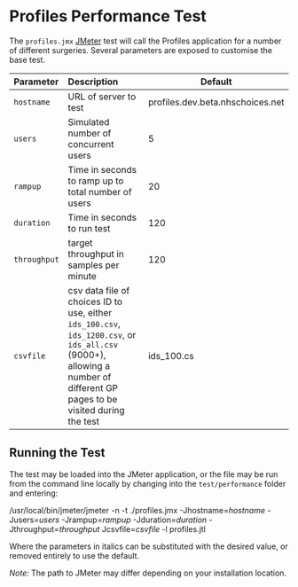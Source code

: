 # Profiles Performance Test

The `profiles.jmx` [JMeter](http://jmeter.apache.org/) test will call the Profiles application for a number of different surgeries.
Several parameters are exposed to customise the base test.


| Parameter                         | Description                                                        | Default               |
|:---------------------------------|:-------------------------------------------------------------------|-----------------------|
| `hostname`                       | URL of server to test                                              | profiles.dev.beta.nhschoices.net|
| `users`                          | Simulated number of concurrent users                               | 5                  |
| `rampup`                         | Time in seconds to ramp up to total number of users                | 20                 |
| `duration`                       | Time in seconds to run test                                        | 120                |
| `throughput`                     | target throughput in samples per minute                            | 120                |
| `csvfile`                        | csv data file of choices ID to use, either `ids_100.csv`, `ids_1200.csv`, or `ids_all.csv` (9000+), allowing a number of different GP pages to be visited during the test | ids_100.cs         |

## Running the Test

The test may be loaded into the JMeter application, or the file may be run from the command line locally by changing into the `test/performance` folder and entering:

/usr/local/bin/jmeter/jmeter -n -t  ./profiles.jmx -Jhostname=*hostname* -Jusers=*users* -Jrampup=*rampup* -Jduration=*duration* -Jthroughput=*throughput* Jcsvfile=*csvfile* -l profiles.jtl


Where the parameters in italics can be substituted with the desired value, or removed entirely to use the default.

*Note:* The path to JMeter may differ depending on your installation location.
